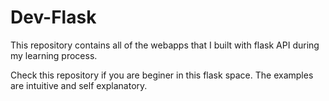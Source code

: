 # Dev-Flask

This repository contains all of the webapps that I built with flask API during my learning process.

Check this repository if you are beginer in this flask space. The examples are intuitive and self explanatory.

